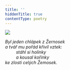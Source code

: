 ```yaml
---
title: ''
hiddenTitle: true
contentType: poetry
---
```


<section>

![](../Images/065.jpg)

_Byl jeden chlápek z Žernosek  
a tvář mu pořád křivil vztek:  
         stáhl si holínky  
         a kousal kořínky  
ke zlosti celých Žemosek._

</section>
